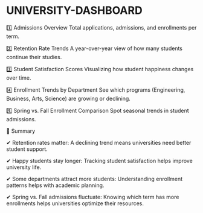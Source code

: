 # UNIVERSITY-DASHBOARD

1️⃣ Admissions Overview
Total applications, admissions, and enrollments per term.

2️⃣ Retention Rate Trends
A year-over-year view of how many students continue their studies.

3️⃣ Student Satisfaction Scores
Visualizing how student happiness changes over time.

4️⃣ Enrollment Trends by Department
See which programs (Engineering, Business, Arts, Science) are growing or declining.

5️⃣ Spring vs. Fall Enrollment Comparison
Spot seasonal trends in student admissions.

📌 Summary

✔ Retention rates matter: A declining trend means universities need better student support.

✔ Happy students stay longer: Tracking student satisfaction helps improve university life.

✔ Some departments attract more students: Understanding enrollment patterns helps with academic planning.

✔ Spring vs. Fall admissions fluctuate: Knowing which term has more enrollments helps universities optimize their resources.
